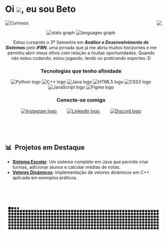 <h1 align="left">Oi <img src="https://raw.githubusercontent.com/kaueMarques/kaueMarques/master/hi.gif" height="30px">, eu sou Beto</h1>
<img align="right" height="590em" src= "https://raw.githubusercontent.com/gist/luiizr/80ccfdb8c92acf020678eb204bb5f242/raw/4b721f9d24125237573618391ad7ca6ce32117aa/Githubcard.svg"/>
<p align="left"> <img src="https://komarev.com/ghpvc/?username=luiizr&color=09A5A5" alt="Curiosos " /> </p>

<div align="center">
  <img src="https://github-readme-stats.vercel.app/api?username=luiizr&show_icons=true&count_private=true&hide_border=true&title_color=00bfbf&icon_color=00bfbf&text_color=c9d1d9&bg_color=0d1117" height="150" alt="stats graph" />
  <img src="https://github-readme-stats.vercel.app/api/top-langs?username=euBertinho&layout=compact&hide_border=true&title_color=00bfbf&text_color=00bfbf&bg_color=0d1117" height="150" alt="languages graph" />
</div>

<p align="center">Estou cursando o 3º Semestre em <Strong><em>Análise e Desenvolvimento de Sistemas</em></Strong> pelo <Strong><em>IFRN</em></Strong>, uma jornada que já me abriu muitos horizontes e me permitiu abrir meus olhos com relação a muitas oportunidades. Quando não estou codando, estou jogando, lendo ou praticando esportes :D</p>

  <div align="center">
    <h3>Tecnologias que tenho afinidade</h3>
    <img src="https://cdn.jsdelivr.net/gh/devicons/devicon/icons/python/python-original.svg" height="30" alt="Python logo" />
    <img src="https://cdn.jsdelivr.net/gh/devicons/devicon/icons/cplusplus/cplusplus-original.svg" height="30" alt="C++ logo" />
    <img src="https://cdn.jsdelivr.net/gh/devicons/devicon/icons/java/java-original.svg" height="30" alt="Java logo" />
    <img src="https://cdn.jsdelivr.net/gh/devicons/devicon/icons/html5/html5-original.svg" height="30" alt="HTML5 logo" />
    <img src="https://cdn.jsdelivr.net/gh/devicons/devicon/icons/css3/css3-original.svg" height="30" alt="CSS3 logo" />
    <img src="https://cdn.jsdelivr.net/gh/devicons/devicon/icons/javascript/javascript-original.svg" height="30" alt="JavaScript logo" />
    <img src="https://cdn.jsdelivr.net/gh/devicons/devicon/icons/figma/figma-original.svg" height="30" alt="Figma logo" />
  </div>
  
  <div align="center">
    <h3>Conecte-se comigo</h3>
    <a href="https://www.instagram.com/luiiz.rs/" target="_blank" style="margin: 0 15px;">
      <img src="https://upload.wikimedia.org/wikipedia/commons/a/a5/Instagram_icon.png" height="30" alt="Instagram logo"/>
    </a>
    <a href="https://www.linkedin.com/in/luiz-roberto-desenvolvedor/" target="_blank" style="margin: 0 15px;">
      <img src="https://cdn.jsdelivr.net/gh/devicons/devicon/icons/linkedin/linkedin-original.svg" height="30" alt="LinkedIn logo"/>
    </a>
    <a href="https://discord.com/invite/#" target="_blank" style="margin: 0 15px;">
      <img src="https://i.ebayimg.com/images/g/2CQAAOSwo41mrpGl/s-l1600.jpg" height="30" alt="Discord logo"/>
    </a>
  </div>

<br><br><br>

## 📊 &nbsp;Projetos em Destaque
- **[Sistema Escolar](https://github.com/luiizr/SistemaEscolar_poo.java)**: Um sistema completo em Java que permite criar turmas, adicionar alunos e calcular médias de notas.
- **[Vetores Dinâmicos](https://github.com/luiizr/Vetores-Dinamicos)**: Implementação de vetores dinâmicos em C++ aplicada em exemplos práticos.
<br>
<br clear="both">
<picture align="center">
  <source media="(prefers-color-scheme: dark)" srcset="https://raw.githubusercontent.com/luiizr/luiizr/output/github-contribution-grid-snake-dark.svg">
  <source media="(prefers-color-scheme: light)" srcset="https://raw.githubusercontent.com/luiizr/luiizr/output/github-contribution-grid-snake-dark.svg">
  <img align="center" alt="github contribution grid snake animation" src="https://raw.githubusercontent.com/luiizr/luiizr/output/github-contribution-grid-snake.svg">
</picture>
